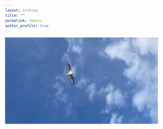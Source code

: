 ```yaml
---
layout: archive
title: ""
permalink: /misc/
author_profile: true
---
```


<img src="/images/misc.jpg" alt="hi" class="inline"/>


